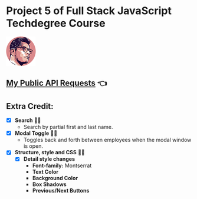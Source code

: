 # Project 5 of Full Stack JavaScript Techdegree Course

![This is an illustration of Misael Ruiz](https://github.com/misaruiz/04-oop-game-show-app/blob/main/images/misa-avatar.png?raw=true)

## [My Public API Requests](https://misaruiz.github.io/05-public-api-requests/) :point_left:

## Extra Credit:

- [x] **Search** :technologist:
  - Search by partial first and last name.
- [x] **Modal Toggle** :technologist:
  - Toggles back and forth between employees when the modal window is open.
- [x] **Structure, style and CSS** :artist:
  - [x] **Detail style changes**
    - **Font-family:** Montserrat
    - **Text Color**
    - **Background Color**
    - **Box Shadows**
    - **Previous/Next Buttons**
